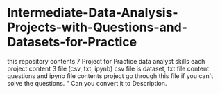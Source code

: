 # Intermediate-Data-Analysis-Projects-with-Questions-and-Datasets-for-Practice
this repository contents 7 Project for Practice data analyst skills    each project content 3 file (csv, txt, ipynb) csv file is dataset, txt file content questions and ipynb file contents project go through this file if you can't solve the questions. " Can you convert it to Description.
